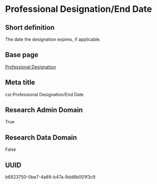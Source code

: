 # Professional Designation/End Date
## Short definition
The date the designation expires, if applicable.
## Base page
[Professional Designation](../../Objects/Professional%20Designation.md)
## Meta title
csr:Professional Designation/End Date
## Research Admin Domain
True
## Research Data Domain
False
## UUID
b6823750-0be7-4a89-b47a-9dd8b001f3c9
